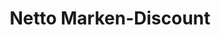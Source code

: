 ---
title: "Netto Marken-Discount"
url: /muenster/netto-marken-discount-wolbecker-strasse/
shop: Supermarkt
---